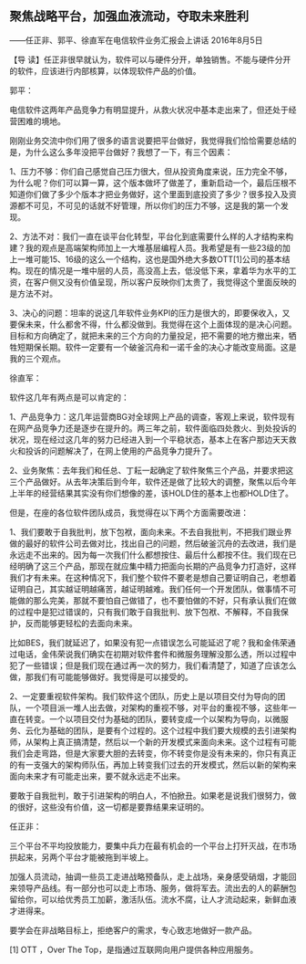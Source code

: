 ## 聚焦战略平台，加强血液流动，夺取未来胜利

——任正非、郭平、徐直军在电信软件业务汇报会上讲话
2016年8月5日



【导  读】任正非很早就认为，软件可以与硬件分开，单独销售。不能与硬件分开的软件，应该进行内部核算，以体现软件产品的价值。



郭平：

电信软件这两年产品竞争力有明显提升，从救火状况中基本走出来了，但还处于经营困难的境地。

刚刚业务交流中你们用了很多的语言说要把平台做好，我觉得我们恰恰需要总结的是，为什么这么多年没把平台做好？我想了一下，有三个因素：

1、压力不够：你们自己感觉自己压力很大，但从投资角度来说，压力完全不够，为什么呢？你们可以算一算，这个版本做坏了做差了，重新启动一个，最后压根不知道你们做了多少个版本才把业务做好，这个里面到底投资了多少？很多投入及资源都不可见，不可见的话就不好管理，所以你们的压力不够，这是我的第一个发现。

2、方法不对：我们一直在谈平台化转型，平台化到底需要什么样的人才结构来构建？我的观点是高端架构师加上一大堆基层编程人员。我希望是有一些23级的加上一堆可能15、16级的这么一个结构，这也是国外绝大多数OTT[1]公司的基本结构。现在的情况是一堆中层的人员，高没高上去，低没低下来，拿着华为水平的工资，在客户侧又没有价值呈现，所以客户反映你们太贵了，我觉得这个里面反映的是方法不对。

3、决心的问题：坦率的说这几年软件业务KPI的压力是很大的，即要保收入，又要保未来，什么都舍不得，什么都没做到。我觉得在这个上面体现的是决心问题。目标和方向确定了，就把未来的三个方向的力量投足，把不需要的地方撤出来，牺牲短期保长期。软件一定要有一个破釜沉舟和一诺千金的决心才能改变局面。这是我的三个观点。



徐直军：

软件这几年有两点是可以肯定的：

1、产品竞争力：这几年运营商BG对全球网上产品的调查，客观上来说，软件现有在网产品竞争力还是逐步在提升的。两三年之前，软件面临四处救火、到处投诉的状况，现在经过这几年的努力已经进入到一个平稳状态，基本上在客户那边天天救火和投诉的问题解决了，在网上使用的产品竞争力提升了。

2、业务聚焦：去年我们和任总、丁耘一起确定了软件聚焦三个产品，并要求把这三个产品做好。从去年决策后到今年，软件还是做了比较大的调整，聚焦以后今年上半年的经营结果其实没有你们想像的差，该HOLD住的基本上也都HOLD住了。

但是，在座的各位软件团队成员，我觉得在以下两个方面需要改进：

1、我们要敢于自我批判，放下包袱，面向未来。不去自我批判，不把我们跟业界做的最好的软件公司去做对比，找出自己的问题，然后破釜沉舟的去改进，我们是永远走不出来的。因为每一次我们什么都想按住、最后什么都按不住。我们现在已经明确了这三个产品，那现在就应集中精力把面向长期的产品竞争力打造好，这样我们才有未来。在这种情况下，我们整个软件不要老是想自己要证明自己，老想着证明自己，其实越证明越痛苦，越证明越难。我们任何一个开发团队，做事情不可能做的那么完美，那就不要怕自己做错了，也不要怕做的不好，只有承认我们在做的过程中是犯过错误的，只有我们敢于自我批判、放下包袱、不解释，不自我保护，反而能够更轻松的去面向未来。

比如BES，我们就延迟了，如果没有犯一点错误怎么可能延迟了呢？我和金伟荣通过电话，金伟荣说我们确实在初期对软件套件和微服务理解没那么透，所以过程中犯了一些错误；但是我们现在通过再一次的努力，我们看清楚了，知道了应该怎么做，那我们有可能能够做好。我觉得是可以接受的。

2、一定要重视软件架构。我们软件这个团队，历史上是以项目交付为导向的团队，一个项目派一堆人出去做，对架构的重视不够，对平台的重视不够，这些年一直在转变。一个以项目交付为基础的团队，要转变成一个以架构为导向，以微服务、云化为基础的团队，是要有个过程的。这个过程中我们要大规模的去引进架构师，从架构上真正搞清楚，然后以一个新的开发模式来面向未来。这个过程有可能我们会走弯路，但是大家要大胆的去转变，你不转变你是没有未来的，你只有真正的有一支强大的架构师队伍，再加上转变我们过去的开发模式，然后以新的架构来面向未来才有可能走出来，要不就永远走不出来。

要敢于自我批判，敢于引进架构的明白人，不怕掀丑。如果老是说我们很努力，做的很好，这些没有价值，这一切都是要靠结果来证明的。



任正非：

三个平台不平均投放能力，要集中兵力在最有机会的一个平台上打歼灭战，在市场拱起来，另两个平台才能被拖到半坡上。

加强人员流动，抽调一些员工走进战略预备队，走上战场，亲身感受硝烟，才能回来领导产品线。有一部分也可以走上市场、服务，做将军去。流出去的人的薪酬包留给你，可以给优秀员工加薪，激活队伍。流水不腐，让人才流动起来，新鲜血液才进得来。

要学会在非战略目标上，拒绝客户的需求，专心致志地做好一款产品。



[1] OTT ，Over The Top，是指通过互联网向用户提供各种应用服务。
